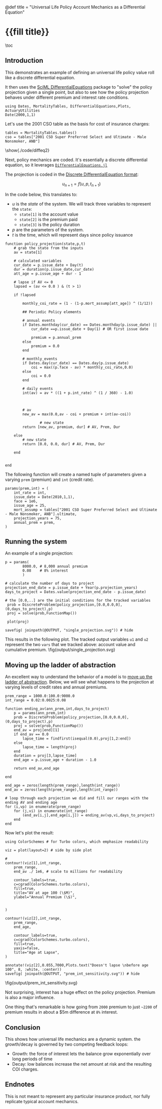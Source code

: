 @def title = "Universal Life Policy Account Mechanics as a Differential Equation"

# {{fill title}}

\toc

## Introduction

This demonstrates an example of defining an universal life policy value roll like a discrete differential equation. 

It then uses the [SciML DifferentialEquations](https://sciml.ai/) package to "solve" the policy projection given a single point, but also to see how the policy projection behaves under different premium and interest rate conditions.

```julia:./code/diffeq1
using Dates, MortalityTables, DifferentialEquations,Plots, ActuaryUtilities
Date(2000,1,1)
```

Let's use the 2001 CSO table as the basis for cost of insurance charges:

```julia:./code/diffeq2
tables = MortalityTables.tables()
cso = tables["2001 CSO Super Preferred Select and Ultimate - Male Nonsmoker, ANB"]
```
\show{./code/diffeq2}

Next, policy mechanics are coded. It's essentially a discrete differential equation, so it leverages [`DifferentialEquations.jl`](https://diffeq.sciml.ai/dev/)

The projection is coded in the [Discrete DifferentialEquation format](https://diffeq.sciml.ai/dev/types/discrete_types/):

$$ u_{n+1} = f(u,p,t_{n+1}) $$

In the code below, this translates to:

- $u$ is the *state* of the system. We  will track three variables to represent the `state`:
   - `state[1]` is the account value
   - `state[2]` is the premium paid
   - `state[3]` is the policy duration
- $p$ are the parameters of the system.
- $t$ is the time, which will represent days since policy issuance


```julia:./code/diffeq3
function policy_projection(state,p,t)
    # grab the state from the inputs
    av = state[1] 
    
    # calculated variables
    cur_date = p.issue_date + Day(t)
    dur = duration(p.issue_date,cur_date)
    att_age = p.issue_age + dur - 1
	
	# lapse if AV <= 0 
    lapsed = (av <= 0.0 ) & (t > 1) 
    
    if !lapsed 

        monthly_coi_rate = (1 - (1-p.mort_assump[att_age]) ^ (1/12))

		## Periodic Policy elements
		
        # annual events
        if Dates.monthday(cur_date) == Dates.monthday(p.issue_date) || 
			cur_date ==p.issue_date + Day(1) # OR first issue date
			
            premium = p.annual_prem
        else
            premium = 0.0
        end

        # monthly_events
        if Dates.day(cur_date) == Dates.day(p.issue_date)
            coi = max((p.face - av) * monthly_coi_rate,0.0)
        else
            coi = 0.0
        end

        # daily events
        int(av) = av * ((1 + p.int_rate) ^ (1 / 360) - 1.0)


        
        # av
        new_av = max(0.0,av - coi + premium + int(av-coi)) 
	
				# new state
		return [new_av, premium, dur] # AV, Prem, Dur
        
    else
		# new state
		return [0.0, 0.0, dur] # AV, Prem, Dur
        
    end
	
    
end
```

The following function will create a named tuple of parameters given a varying `prem` (premium) and `int` (credit rate).

```julia:./code/diffeq4
params(prem,int) = (
    int_rate = int,
    issue_date = Date(2010,1,1),
    face = 1e6,
    issue_age = 25,
    mort_assump = tables["2001 CSO Super Preferred Select and Ultimate - Male Nonsmoker, ANB"].ultimate,
    projection_years = 75,
    annual_prem = prem,
)
```

## Running the system

An example of a single projection:

```julia:./code/diffeq5
p = params(
        8000.0, # 8,000 annual premium
        0.08    # 8% interest
        ) 

# calculate the number of days to project
projection_end_date = p.issue_date + Year(p.projection_years) 
days_to_project = Dates.value(projection_end_date - p.issue_date)
        
# the [0.0,..] are the initial conditions for the tracked variables
 prob = DiscreteProblem(policy_projection,[0.0,0.0,0],(0,days_to_project),p)
 proj = solve(prob,FunctionMap())

 plot(proj)

savefig( joinpath(@OUTPUT, "single_projection.svg")) # hide

```



This results in the following plot. The tracked output variables `u1` and `u2` represent the two `vars` that we tracked above: account value and cumulative premium.
\fig{output/single_projection.svg}

## Moving up the ladder of abstraction

An excellent way to understand the behavior of a model is to [move up the ladder of abstraction](http://worrydream.com/LadderOfAbstraction/). Below, we will see what happens to the projection at varying levels of credit rates and annual premiums.

```julia:./code/diffeq6
prem_range = 1000.0:100.0:9000.0
int_range = 0.02:0.0025:0.08

function ending_av(ann_prem,int,days_to_project)
    p = params(ann_prem,int)
    prob = DiscreteProblem(policy_projection,[0.0,0.0,0],(0,days_to_project),p)
    proj = solve(prob,FunctionMap())
    end_av = proj[end][1] 
    if end_av == 0.0
        lapse_time = findfirst(isequal(0.0),proj[1,2:end])
    else
        lapse_time = length(proj)
    end
    duration = proj[3,lapse_time]
    end_age = p.issue_age + duration - 1.0
    
    return end_av,end_age
    
end

end_age = zeros(length(prem_range),length(int_range))
end_av = zeros(length(prem_range),length(int_range))

# loop through each projection we did and fill our ranges with the ending AV and ending age
for (i,vp) in enumerate(prem_range)
    for (j,vi) in enumerate(int_range)
        (end_av[i,j],end_age[i,j]) = ending_av(vp,vi,days_to_project)
    end
end
```

Now let's plot the result:


```julia:./code/diffeq7
using ColorSchemes # for Turbo colors, which emphasize readability

viz = plot(layout=2) # side by side plot

# 
contour!(viz[1],int_range,
    prem_range,
    end_av ./ 1e6, # scale to millions for readability

    contour_labels=true,
    c=cgrad(ColorSchemes.turbo.colors),
    fill=true,
    title="AV at age 100 (\$M)",
    ylabel="Annual Premium (\$)",
    

)

contour!(viz[2],int_range,
    prem_range,
    end_age, 

    contour_labels=true,
    c=cgrad(ColorSchemes.turbo.colors),
    fill=true,
    yaxis=false,
    title="Age at Lapse",
)

annotate!(viz[2],0.055,7000,Plots.text("Doesn't lapse \nbefore age 100", 8, :white, :center))
savefig( joinpath(@OUTPUT, "prem_int_sensitivity.svg")) # hide
```

\fig{output/prem_int_sensitivity.svg}

Not surprising, interest has a huge effect on the policy projection. Premium is also a major influence.


One thing that's remarkable is how going from `2000` premium to just `~2200` of premium results in about a \$5m difference at `8%` interest. 

## Conclusion 

This shows how universal life mechanics are a dynamic system. the growth/decay is governed by two competing feedback loops:

- Growth: the force of interest lets the balance grow exponentially over long periods of time
- Decay: low balances increase the net amount at risk and the resulting COI charges.

## Endnotes

This is not meant to represent any particular insurance product, nor fully replicate typical account mechanics.
